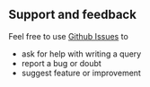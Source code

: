 <!-- FOOTER START -->

## Support and feedback

Feel free to use [Github Issues](https://github.com/codeque-co/codeque/issues)
to
- ask for help with writing a query
- report a bug or doubt
- suggest feature or improvement